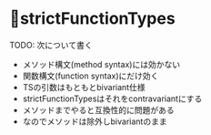 # 🚧strictFunctionTypes

TODO: 次について書く

* メソッド構文\(method syntax\)には効かない
* 関数構文\(function syntax\)にだけ効く
* TSの引数はもともとbivariant仕様
* strictFunctionTypesはそれをcontravariantにする
* メソッドまでやると互換性的に問題がある
* なのでメソッドは除外しbivariantのまま



